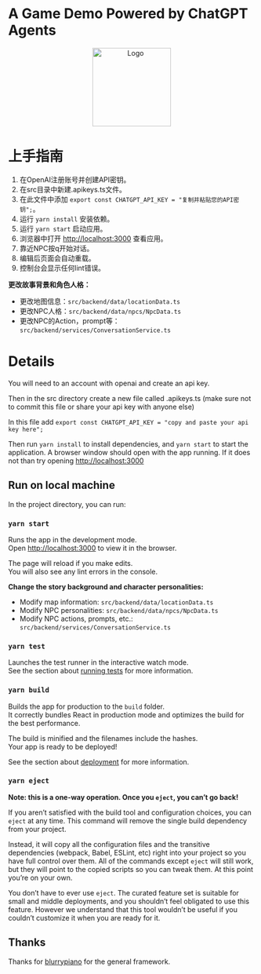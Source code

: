 # A Game Demo Powered by ChatGPT Agents

<p align="center">
    <img src="https://github.com/liyucheng09/ChatGPT_Agent/blob/main/pics/logo.png" alt="Logo" width="auto" height="160" />
</p>

# 上手指南

1. 在OpenAI注册账号并创建API密钥。
2. 在src目录中新建.apikeys.ts文件。
3. 在此文件中添加 `export const CHATGPT_API_KEY = "复制并粘贴您的API密钥";`。
4. 运行 `yarn install` 安装依赖。
5. 运行 `yarn start` 启动应用。
6. 浏览器中打开 [http://localhost:3000](http://localhost:3000) 查看应用。
7. 靠近NPC按q开始对话。
8. 编辑后页面会自动重载。
9. 控制台会显示任何lint错误。

**更改故事背景和角色人格：**

- 更改地图信息：`src/backend/data/locationData.ts`
- 更改NPC人格：`src/backend/data/npcs/NpcData.ts`
- 更改NPC的Action，prompt等：`src/backend/services/ConversationService.ts`


# Details

You will need to an account with openai and create an api key.

Then in the src directory create a new file called .apikeys.ts (make sure not to commit this file or share your
api key with anyone else)

In this file add
`export const CHATGPT_API_KEY = "copy and paste your api key here";`

Then run `yarn install` to install dependencies, and `yarn start` to start the application. A browser window should open
with the app running. If it does not than try opening [http://localhost:3000](http://localhost:3000)

## Run on local machine

In the project directory, you can run:

### `yarn start`

Runs the app in the development mode.\
Open [http://localhost:3000](http://localhost:3000) to view it in the browser.

The page will reload if you make edits.\
You will also see any lint errors in the console.

**Change the story background and character personalities:**

- Modify map information: `src/backend/data/locationData.ts`
- Modify NPC personalities: `src/backend/data/npcs/NpcData.ts`
- Modify NPC actions, prompts, etc.: `src/backend/services/ConversationService.ts`

### `yarn test`

Launches the test runner in the interactive watch mode.\
See the section about [running tests](https://facebook.github.io/create-react-app/docs/running-tests) for more information.

### `yarn build`

Builds the app for production to the `build` folder.\
It correctly bundles React in production mode and optimizes the build for the best performance.

The build is minified and the filenames include the hashes.\
Your app is ready to be deployed!

See the section about [deployment](https://facebook.github.io/create-react-app/docs/deployment) for more information.

### `yarn eject`

**Note: this is a one-way operation. Once you `eject`, you can’t go back!**

If you aren’t satisfied with the build tool and configuration choices, you can `eject` at any time. This command will remove the single build dependency from your project.

Instead, it will copy all the configuration files and the transitive dependencies (webpack, Babel, ESLint, etc) right into your project so you have full control over them. All of the commands except `eject` will still work, but they will point to the copied scripts so you can tweak them. At this point you’re on your own.

You don’t have to ever use `eject`. The curated feature set is suitable for small and middle deployments, and you shouldn’t feel obligated to use this feature. However we understand that this tool wouldn’t be useful if you couldn’t customize it when you are ready for it.

## Thanks

Thanks for [blurrypiano](https://github.com/blurrypiano) for the general framework.
